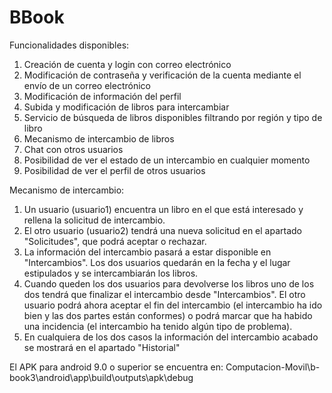 # BBook

Funcionalidades disponibles:

1. Creación de cuenta y login con correo electrónico
2. Modificación de contraseña y verificación de la cuenta mediante el envío de un correo electrónico
3. Modificación de información del perfil
4. Subida y modificación de libros para intercambiar
5. Servicio de búsqueda de libros disponibles filtrando por región y tipo de libro
6. Mecanismo de intercambio de libros
7. Chat con otros usuarios
8. Posibilidad de ver el estado de un intercambio en cualquier momento
9. Posibilidad de ver el perfil de otros usuarios

Mecanismo de intercambio:

1. Un usuario (usuario1) encuentra un libro en el que está interesado y rellena la solicitud de intercambio.
2. El otro usuario (usuario2) tendrá una nueva solicitud en el apartado "Solicitudes", que podrá aceptar o rechazar.
3. La información del intercambio pasará a estar disponible en "Intercambios". Los dos usuarios quedarán en la fecha y el lugar estipulados y se intercambiarán los libros.
4. Cuando queden los dos usuarios para devolverse los libros uno de los dos tendrá que finalizar el intercambio desde "Intercambios". El otro usuario podrá ahora aceptar el fin del intercambio (el intercambio ha ido bien y las dos partes están conformes) o podrá marcar que ha habido una incidencia (el intercambio ha tenido algún tipo de problema).
5. En cualquiera de los dos casos la información del intercambio acabado se mostrará en el apartado "Historial"

El APK para android 9.0 o superior se encuentra en: 
Computacion-Movil\b-book3\android\app\build\outputs\apk\debug

